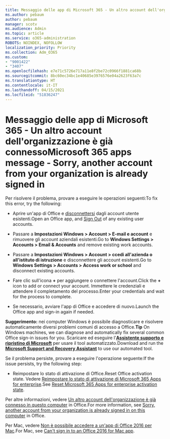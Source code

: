 ```yaml
---
title: Messaggio delle app di Microsoft 365 - Un altro account dell'organizzazione è già connesso
ms.author: pebaum
author: pebaum
manager: scotv
ms.audience: Admin
ms.topic: article
ms.service: o365-administration
ROBOTS: NOINDEX, NOFOLLOW
localization_priority: Priority
ms.collection: Adm_O365
ms.custom:
- "9001422"
- "3407"
ms.openlocfilehash: e7e71c5726e717a11e8f2be72c0966f1881ca68b
ms.sourcegitcommit: 8bc60ec34bc1e40685e3976576e04a2623f63a7c
ms.translationtype: HT
ms.contentlocale: it-IT
ms.lasthandoff: 04/15/2021
ms.locfileid: "51836247"
---
```

# <a name="microsoft-365-apps-message---sorry-another-account-from-your-organization-is-already-signed-in"></a><span data-ttu-id="52e63-102">Messaggio delle app di Microsoft 365 - Un altro account dell'organizzazione è già connesso</span><span class="sxs-lookup"><span data-stu-id="52e63-102">Microsoft 365 apps message - Sorry, another account from your organization is already signed in</span></span>

<span data-ttu-id="52e63-103">Per risolvere il problema, provare a eseguire le operazioni seguenti:</span><span class="sxs-lookup"><span data-stu-id="52e63-103">To fix this error, try the following:</span></span>

- <span data-ttu-id="52e63-104">Aprire un'app di Office e [disconnettersi](https://support.office.com/article/sign-out-of-office-5a20dc11-47e9-4b6f-945d-478cb6d92071) dagli account utente esistenti.</span><span class="sxs-lookup"><span data-stu-id="52e63-104">Open an Office app, and [Sign Out](https://support.office.com/article/sign-out-of-office-5a20dc11-47e9-4b6f-945d-478cb6d92071) of any existing user accounts.</span></span>

- <span data-ttu-id="52e63-105">Passare a **Impostazioni Windows > Account > E-mail e account** e rimuovere gli account aziendali esistenti.</span><span class="sxs-lookup"><span data-stu-id="52e63-105">Go to **Windows Settings > Accounts > Email & Accounts** and remove existing work accounts.</span></span>

- <span data-ttu-id="52e63-106">Passare a **Impostazioni Windows > Account > ccedi all'azienda o all'istituto di istruzione** e disconnettere gli account esistenti.</span><span class="sxs-lookup"><span data-stu-id="52e63-106">Go to **Windows Settings > Accounts > Access work or school** and disconnect existing accounts.</span></span> 

- <span data-ttu-id="52e63-107">Fare clic sull'icona **+** per aggiungere o connettere l'account.</span><span class="sxs-lookup"><span data-stu-id="52e63-107">Click the **+** icon to add or connect your account.</span></span> <span data-ttu-id="52e63-108">Immettere le credenziali e attendere il completamento del processo.</span><span class="sxs-lookup"><span data-stu-id="52e63-108">Enter your credentials and wait for the process to complete.</span></span>

- <span data-ttu-id="52e63-109">Se necessario, avviare l'app di Office e accedere di nuovo.</span><span class="sxs-lookup"><span data-stu-id="52e63-109">Launch the Office app and sign-in again if needed.</span></span> 

<span data-ttu-id="52e63-110">**Suggerimento:** nei computer Windows è possibile diagnosticare e risolvere automaticamente diversi problemi comuni di accesso a Office.</span><span class="sxs-lookup"><span data-stu-id="52e63-110">**Tip** On Windows machines, we can diagnose and automatically fix several common Office sign-in issues for you.</span></span> <span data-ttu-id="52e63-111">Scaricare ed eseguire l'**[Assistente supporto e ripristino di Microsoft](https://aka.ms/SaRA-OfficeSignInScenario)** per usare il tool automatizzato.</span><span class="sxs-lookup"><span data-stu-id="52e63-111">Download and run the  **[Microsoft Support and Recovery Assistant](https://aka.ms/SaRA-OfficeSignInScenario)** to use our automated tool.</span></span>

<span data-ttu-id="52e63-112">Se il problema persiste, provare a eseguire l'operazione seguente:</span><span class="sxs-lookup"><span data-stu-id="52e63-112">If the issue persists, try the following step:</span></span> 

- <span data-ttu-id="52e63-113">Reimpostare lo stato di attivazione di Office.</span><span class="sxs-lookup"><span data-stu-id="52e63-113">Reset Office activation state.</span></span> <span data-ttu-id="52e63-114">Vedere [Reimpostare lo stato di attivazione di Microsoft 365 Apps for enterprise](https://docs.microsoft.com/office365/troubleshoot/activation/reset-office-365-proplus-activation-state).</span><span class="sxs-lookup"><span data-stu-id="52e63-114">See [Reset Microsoft 365 Apps for enterprise activation state](https://docs.microsoft.com/office365/troubleshoot/activation/reset-office-365-proplus-activation-state).</span></span>

<span data-ttu-id="52e63-115">Per altre informazioni, vedere [Un altro account dell'organizzazione è già connesso in questo computer](https://docs.microsoft.com/office/troubleshoot/error-messages/another-account-already-signed-in) in Office.</span><span class="sxs-lookup"><span data-stu-id="52e63-115">For more information, see [Sorry, another account from your organization is already signed in on this computer](https://docs.microsoft.com/office/troubleshoot/error-messages/another-account-already-signed-in) in Office.</span></span>

<span data-ttu-id="52e63-116">Per Mac, vedere [Non è possibile accedere a un'app di Office 2016 per Mac](https://docs.microsoft.com/office365/troubleshoot/authentication/sign-in-to-office-2016-for-mac-fail).</span><span class="sxs-lookup"><span data-stu-id="52e63-116">For Mac, see [Can't sign in to an Office 2016 for Mac app](https://docs.microsoft.com/office365/troubleshoot/authentication/sign-in-to-office-2016-for-mac-fail).</span></span>
